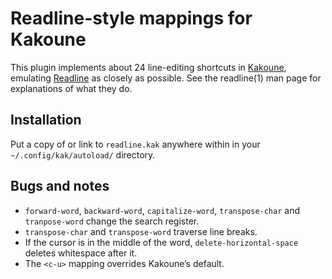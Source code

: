 # Readline-style mappings for Kakoune

This plugin implements about 24 line-editing shortcuts in
[Kakoune](https://kakoune.org), emulating
[Readline](https://tiswww.case.edu/php/chet/readline/rltop.html) as
closely as possible. See the readline(1) man page for explanations of
what they do.

## Installation

Put a copy of or link to `readline.kak` anywhere within in your
`~/.config/kak/autoload/` directory.

## Bugs and notes

  - `forward-word`, `backward-word`, `capitalize-word`, `transpose-char`
    and `tranpose-word` change the search register.
  - `transpose-char` and `transpose-word` traverse line breaks.
  - If the cursor is in the middle of the word,
    `delete-horizontal-space` deletes whitespace after it.
  - The `<c-u>` mapping overrides Kakoune’s default.
